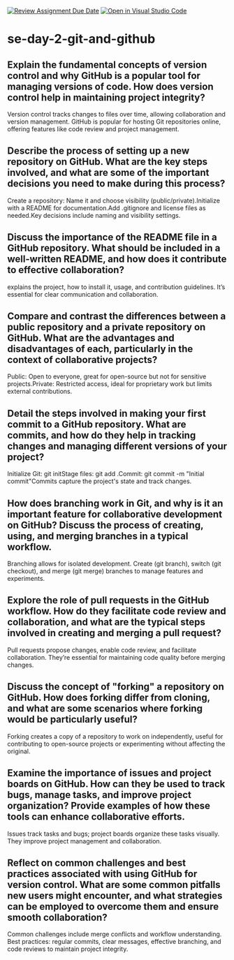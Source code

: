 [![Review Assignment Due Date](https://classroom.github.com/assets/deadline-readme-button-22041afd0340ce965d47ae6ef1cefeee28c7c493a6346c4f15d667ab976d596c.svg)](https://classroom.github.com/a/8wgCKhpZ)
[![Open in Visual Studio Code](https://classroom.github.com/assets/open-in-vscode-2e0aaae1b6195c2367325f4f02e2d04e9abb55f0b24a779b69b11b9e10269abc.svg)](https://classroom.github.com/online_ide?assignment_repo_id=15587154&assignment_repo_type=AssignmentRepo)
# se-day-2-git-and-github
## Explain the fundamental concepts of version control and why GitHub is a popular tool for managing versions of code. How does version control help in maintaining project integrity?
Version control tracks changes to files over time, allowing collaboration and version management. GitHub is popular for hosting Git repositories online, offering features like code review and project management.

## Describe the process of setting up a new repository on GitHub. What are the key steps involved, and what are some of the important decisions you need to make during this process?
Create a repository: Name it and choose visibility (public/private).Initialize with a README for documentation.Add .gitignore and license files as needed.Key decisions include naming and visibility settings.

## Discuss the importance of the README file in a GitHub repository. What should be included in a well-written README, and how does it contribute to effective collaboration?
explains the project, how to install it, usage, and contribution guidelines. It’s essential for clear communication and collaboration.

## Compare and contrast the differences between a public repository and a private repository on GitHub. What are the advantages and disadvantages of each, particularly in the context of collaborative projects?
Public: Open to everyone, great for open-source but not for sensitive projects.Private: Restricted access, ideal for proprietary work but limits external contributions.


## Detail the steps involved in making your first commit to a GitHub repository. What are commits, and how do they help in tracking changes and managing different versions of your project?
Initialize Git: git initStage files: git add .Commit: git commit -m "Initial commit"Commits capture the project's state and track changes.

## How does branching work in Git, and why is it an important feature for collaborative development on GitHub? Discuss the process of creating, using, and merging branches in a typical workflow.
Branching allows for isolated development. Create (git branch), switch (git checkout), and merge (git merge) branches to manage features and experiments.

## Explore the role of pull requests in the GitHub workflow. How do they facilitate code review and collaboration, and what are the typical steps involved in creating and merging a pull request?
Pull requests propose changes, enable code review, and facilitate collaboration. They’re essential for maintaining code quality before merging changes.

## Discuss the concept of "forking" a repository on GitHub. How does forking differ from cloning, and what are some scenarios where forking would be particularly useful?
Forking creates a copy of a repository to work on independently, useful for contributing to open-source projects or experimenting without affecting the original.

## Examine the importance of issues and project boards on GitHub. How can they be used to track bugs, manage tasks, and improve project organization? Provide examples of how these tools can enhance collaborative efforts.
Issues track tasks and bugs; project boards organize these tasks visually. They improve project management and collaboration.

## Reflect on common challenges and best practices associated with using GitHub for version control. What are some common pitfalls new users might encounter, and what strategies can be employed to overcome them and ensure smooth collaboration?
Common challenges include merge conflicts and workflow understanding. Best practices: regular commits, clear messages, effective branching, and code reviews to maintain project integrity.
